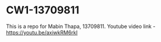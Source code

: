 # CW1-13709811
This is a repo for Mabin Thapa, 13709811.
Youtube video link - https://youtu.be/axiwkRM6rkI
